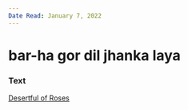 ```yaml
---
Date Read: January 7, 2022
---
```


# bar-ha gor dil jhanka laya

### Text
[Desertful of Roses](http://www.columbia.edu/itc/mealac/pritchett/00garden/00c/0085/index_0085.html)

